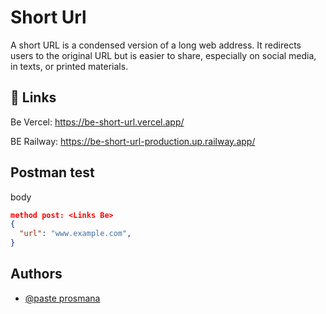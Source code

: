 # Short Url

A short URL is a condensed version of a long web address. It redirects users to the original URL but is easier to share, especially on social media, in texts, or printed materials.

## 🔗 Links

Be Vercel: https://be-short-url.vercel.app/

BE Railway: https://be-short-url-production.up.railway.app/

## Postman test

body

```json
method post: <Links Be>
{
  "url": "www.example.com",
}
```

## Authors

- [@paste prosmana](https://www.github.com/mamsky)
